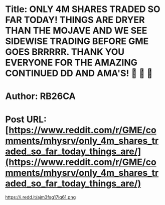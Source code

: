 # Title: ONLY 4M SHARES TRADED SO FAR TODAY! THINGS ARE DRYER THAN THE MOJAVE AND WE SEE SIDEWISE TRADING BEFORE GME GOES BRRRRR. THANK YOU EVERYONE FOR THE AMAZING CONTINUED DD AND AMA'S! 🚀 🚀 🚀
# Author: RB26CA
# Post URL: [https://www.reddit.com/r/GME/comments/mhysrv/only_4m_shares_traded_so_far_today_things_are/](https://www.reddit.com/r/GME/comments/mhysrv/only_4m_shares_traded_so_far_today_things_are/)


https://i.redd.it/ajm3fsg17lq61.png